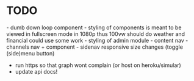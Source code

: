 <h1>TODO</h1>
 - dumb down loop component
 - styling of components
    is meant to be viewed in fullscreen mode in 1080p thus 100vw should do
    weather and financial could use some work
 - styling of admin module
    - content nav
    - channels nav + component
    - sidenav responsive size changes (toggle (side)menu button)
    
 - run https so that graph wont complain (or host on heroku/simular)
 - update api docs!
